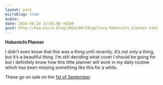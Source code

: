 ```yaml
---
layout: post
microblog: true
audio: 
date: 2014-08-29 13:03:00 +0300
guid: http://kaa.micro.blog/2014/08/29/gallery-hobonichi-planner.html
---
```

<strong>Hobonichi Planner</strong>

I didn’t even know that this was a thing until recently. It’s not only a thing, but it’s a beautiful thing. I’m still deciding what cover I should be going for but I definitely know how this little planner will work in my daily routine which has been missing something like this for a while.

These go on sale on the <a href="http://www.1101.com/store/techo/2015/planner/">1st of September</a>.
